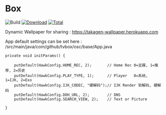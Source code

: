 # Box
![Build](https://shields.io/github/workflow/status/xczxcx2255/TVBox-takagen99/Test%20Build?event=push&logo=github&label=Build)
[![Download](https://img.shields.io/github/v/release/xczxcx2255/TVBox-takagen99?color=orange&logoColor=orange&label=Download&logo=DocuSign)](https://github.com/xczxcx2255/TVBox-takagen99/releases) 
[![Total](https://shields.io/github/downloads/xczxcx2255/TVBox-takagen99/total?logo=Bookmeter&label=Counts&logoColor=yellow&color=yellow)](https://github.com/xczxcx2255/TVBox-takagen99/releases)

Dynamic Wallpaper for sharing :
https://takagen-wallpaper.herokuapp.com

App default settings can be set here :
/src/main/java/com/github/tvbox/osc/base/App.java

    private void initParams() {

        putDefault(HawkConfig.HOME_REC, 2);       // Home Rec 0=豆瓣, 1=推荐, 2=历史
        putDefault(HawkConfig.PLAY_TYPE, 1);      // Player   0=系统, 1=IJK, 2=Exo
        putDefault(HawkConfig.IJK_CODEC, "硬解码");// IJK Render 软解码, 硬解码
        putDefault(HawkConfig.DOH_URL, 2);        // DNS
        putDefault(HawkConfig.SEARCH_VIEW, 2);    // Text or Picture

    }
